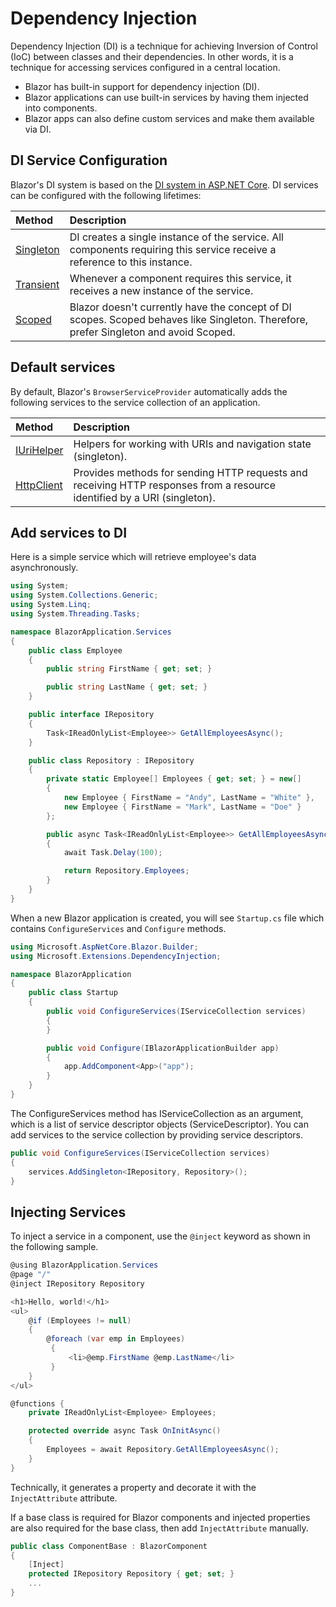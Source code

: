 # Dependency Injection

Dependency Injection (DI) is a technique for achieving Inversion of Control (IoC) between classes and their dependencies. In other words, it is a technique for accessing services configured in a central location.

 - Blazor has built-in support for dependency injection (DI). 
 - Blazor applications can use built-in services by having them injected into components. 
 - Blazor apps can also define custom services and make them available via DI.

## DI Service Configuration

Blazor's DI system is based on the [DI system in ASP.NET Core](https://docs.microsoft.com/en-us/aspnet/core/fundamentals/dependency-injection?view=aspnetcore-2.1). DI services can be configured with the following lifetimes:

|Method	    |Description    |
|:----------|:--------------|
|[Singleton](https://docs.microsoft.com/en-us/dotnet/api/microsoft.extensions.dependencyinjection.servicedescriptor.singleton?view=aspnetcore-2.1#Microsoft_Extensions_DependencyInjection_ServiceDescriptor_Singleton__1_System_Func_System_IServiceProvider___0__)	|DI creates a single instance of the service. All components requiring this service receive a reference to this instance.|
|[Transient](https://docs.microsoft.com/en-us/dotnet/api/microsoft.extensions.dependencyinjection.servicedescriptor.transient?view=aspnetcore-2.1)	|Whenever a component requires this service, it receives a new instance of the service.|
|[Scoped](https://docs.microsoft.com/en-us/dotnet/api/microsoft.extensions.dependencyinjection.servicedescriptor.scoped?view=aspnetcore-2.1)	    |Blazor doesn't currently have the concept of DI scopes. Scoped behaves like Singleton. Therefore, prefer Singleton and avoid Scoped.|

## Default services

By default, Blazor's `BrowserServiceProvider` automatically adds the following services to the service collection of an application.

|Method	    |Description    |
|:----------|:--------------|
|[IUriHelper](https://blazor.net/api/Microsoft.AspNetCore.Blazor.Services.IUriHelper.html)	|Helpers for working with URIs and navigation state (singleton).|
|[HttpClient](https://docs.microsoft.com/en-us/dotnet/api/system.net.http.httpclient?view=netframework-4.7.2)	|Provides methods for sending HTTP requests and receiving HTTP responses from a resource identified by a URI (singleton). |

## Add services to DI

Here is a simple service which will retrieve employee's data asynchronously. 

```csharp
using System;
using System.Collections.Generic;
using System.Linq;
using System.Threading.Tasks;

namespace BlazorApplication.Services
{
    public class Employee
    {
        public string FirstName { get; set; }

        public string LastName { get; set; }
    }

    public interface IRepository
    {
        Task<IReadOnlyList<Employee>> GetAllEmployeesAsync();
    }

    public class Repository : IRepository
    {
        private static Employee[] Employees { get; set; } = new[]
        {
            new Employee { FirstName = "Andy", LastName = "White" },
            new Employee { FirstName = "Mark", LastName = "Doe" }
        };

        public async Task<IReadOnlyList<Employee>> GetAllEmployeesAsync()
        {
            await Task.Delay(100);

            return Repository.Employees;
        }
    }
}

```

When a new Blazor application is created, you will see `Startup.cs` file which contains `ConfigureServices` and `Configure` methods.

```csharp
using Microsoft.AspNetCore.Blazor.Builder;
using Microsoft.Extensions.DependencyInjection;

namespace BlazorApplication
{
    public class Startup
    {
        public void ConfigureServices(IServiceCollection services)
        {
        }

        public void Configure(IBlazorApplicationBuilder app)
        {
            app.AddComponent<App>("app");
        }
    }
}

```

The ConfigureServices method has IServiceCollection as an argument, which is a list of service descriptor objects (ServiceDescriptor). You can add services to the service collection by providing service descriptors. 

```csharp
public void ConfigureServices(IServiceCollection services)
{
    services.AddSingleton<IRepository, Repository>();
}
```

## Injecting Services

To inject a service in a component, use the `@inject` keyword as shown in the following sample. 

```csharp
@using BlazorApplication.Services
@page "/"
@inject IRepository Repository

<h1>Hello, world!</h1>
<ul>
    @if (Employees != null)
    {
        @foreach (var emp in Employees)
         {
             <li>@emp.FirstName @emp.LastName</li>
         }
    }
</ul>

@functions {
    private IReadOnlyList<Employee> Employees;

    protected override async Task OnInitAsync()
    {
        Employees = await Repository.GetAllEmployeesAsync();
    }
}
```

Technically, it generates a property and decorate it with the `InjectAttribute` attribute. 

If a base class is required for Blazor components and injected properties are also required for the base class, then add `InjectAttribute` manually.

```csharp
public class ComponentBase : BlazorComponent
{
    [Inject]
    protected IRepository Repository { get; set; }
    ...
}
```

